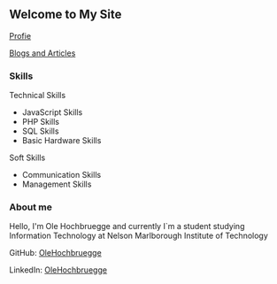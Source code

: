 ## Welcome to My Site

[Profie]()

[Blogs and Articles](README2.md)

### Skills

Technical Skills

* JavaScript Skills
* PHP Skills
* SQL Skills
* Basic Hardware Skills

Soft Skills

* Communication Skills
* Management Skills

### About me

Hello, I'm Ole Hochbruegge and currently I`m a student studying Information Technology at Nelson Marlborough Institute of Technology

GitHub: [OleHochbruegge](https://github.com/OleHochbrueggehttps:/)

LinkedIn: [OleHochbruegge](https://www.linkedin.com/in/ole-hochbrügge-464a1420b/)
